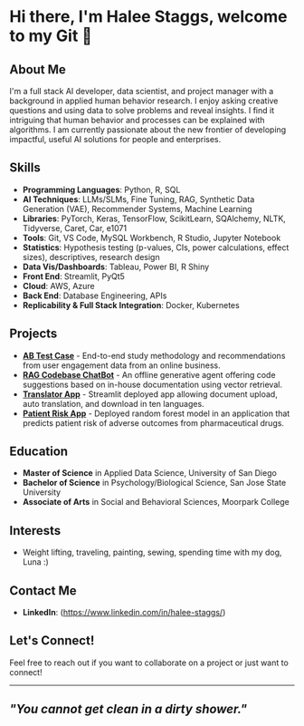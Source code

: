 # Hi there, I'm Halee Staggs, welcome to my Git 👋

## About Me
I'm a full stack AI developer, data scientist, and project manager with a background in applied human behavior research. I enjoy asking creative questions and using data to solve problems and reveal insights. I find it intriguing that human behavior and processes can be explained with algorithms. I am currently passionate about the new frontier of developing impactful, useful AI solutions for people and enterprises.

## Skills
- **Programming Languages**: Python, R, SQL
- **AI Techniques**: LLMs/SLMs, Fine Tuning, RAG, Synthetic Data Generation (VAE), Recommender Systems, Machine Learning
- **Libraries**: PyTorch, Keras, TensorFlow, ScikitLearn, SQAlchemy, NLTK, Tidyverse, Caret, Car, e1071   
- **Tools**: Git, VS Code, MySQL Workbench, R Studio, Jupyter Notebook
- **Statistics**: Hypothesis testing (p-values, CIs, power calculations, effect sizes), descriptives, research design
- **Data Vis/Dashboards**: Tableau, Power BI, R Shiny
- **Front End**: Streamlit, PyQt5
- **Cloud**: AWS, Azure
- **Back End**: Database Engineering, APIs
- **Replicability & Full Stack Integration**: Docker, Kubernetes

## Projects
- [**AB Test Case**](https://github.com/HNStaggs/AB-Test-Case) - End-to-end study methodology and recommendations from user engagement data from an online business.
- [**RAG Codebase ChatBot**](https://github.com/HNStaggs/CodeHelperRAG) - An offline generative agent offering code suggestions based on in-house documentation using vector retrieval.
- [**Translator App**](https://github.com/HNStaggs/Translate-Demo) - Streamlit deployed app allowing document upload, auto translation, and download in ten languages.
- [**Patient Risk App**](https://github.com/teamlunarlanding/Pharma-Drug-Surveillance) - Deployed random forest model in an application that predicts patient risk of adverse outcomes from pharmaceutical drugs.

## Education
- **Master of Science** in Applied Data Science, University of San Diego
- **Bachelor of Science** in Psychology/Biological Science, San Jose State University
- **Associate of Arts** in Social and Behavioral Sciences, Moorpark College

## Interests
- Weight lifting, traveling, painting, sewing, spending time with my dog, Luna :)

## Contact Me
- **LinkedIn**: (https://www.linkedin.com/in/halee-staggs/)

## Let's Connect!
Feel free to reach out if you want to collaborate on a project or just want to connect!

---

## *"You cannot get clean in a dirty shower."* 
